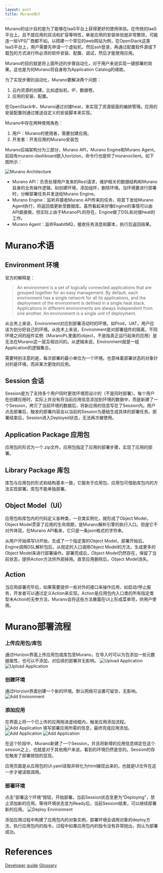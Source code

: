 ```yaml
---
layout: post
title: Murano简介
---
```

Murano的设计目的是为了能够在IaaS平台上获得更好的使用体验。在传统的IaaS平台上，且不提应用的双活和扩容等特性，单是应用的安装体验就非常繁琐，可能连一些VPS厂商都不如。以搭建一个常见的web网站为例，在OpenStack这类IaaS平台上，用户需要先申请一个虚拟机，然后ssh登录，再通过配置软件源或下载包的方式进行所必须的软件安装、配置、调试，然后才能使用应用。

Murano的目的就是将上面所述的步骤自动化，对于用户来说实现一键部署的效果。这也是为何Murano将自身称为Application Catalog的缘故。

为了实现步骤的自动化，Murano要解决两个问题：
1. 云内资源的创建。比如虚拟机、IP、数据卷。
2. 应用的安装、配置。

在OpenStack中，Murano通过对接heat，来实现了资源层面的编排管理。应用的安装配置则通过推送自定义的安装脚本来实现。

Murano中存在两种使用角色：
1. 用户：Murano的使用者，需要创建应用。
2. 开发者：开发应用的Murano安装包

Murano后端架构分为三部分，Murano API，Murano Engine和Murano Agent。前段有murano-dashboard嵌入horizion，命令行也提供了muranoclient。如下图所示：

![Murano Architecture](/static/img/murano-intro/architecture.png)

- Murano API：负责处理用户发来的Rest请求，维护相关的数据结构和Murano自身的业务操作逻辑，如创建环境，添加组件，删除环境。当环境要进行部署时，分解部署任务并发送给Murano Engine。
- Murano Engine：监听并接收Murano API传来的任务，将其下发给Murano Agent执行，将返回值更新至数据库。虽然看起来好像Engine的事情可以由API直接做，但实际上由于MuranoPL的存在，Engine做了DSL和对接heat的工作。
- Murano Agent：监听RaabitMQ，接收任务消息和脚本，执行后返回结果。

# Murano术语
## Environment 环境

官方的解释是：
> An environment is a set of logically connected applications that are grouped together for an easy management. By default, each environment has a single network for all its applications, and the deployment of the environment is defined in a single heat stack. Applications in different environments are always independent from one another.
An environment is a single unit of deployment.

从业务上来说，Environment对应到部署活动时的环境，如Prod，UAT，用户应该为划分好自己的环境。从技术上来说，Environment是对部署组件的隔离，不同环境之间的组件实例（MuranoPL里面的object，不是指真正运行起来的应用）是无法在Murano这一层互相访问的。从逻辑来说，Environment就是一组Application的逻辑集合。

需要特别注意的是，每次部署的最小单位为一个环境。也意味着部署状态的对象针对的是环境，而非某次更改的应用。

## Session 会话
Session是为了支持多个用户同时更改环境而设计的（不是同时部署）。每个用户在创建应用时，实际上并没有将当前应用信息添加到环境的数据中，而是新建了一个Session，拷贝了当前环境的数据后，将新应用的信息写在了Session内。用户点击部署后，触发的部署内容会以当前的Session为基础生成具体的部署任务。部署结束后，Session进入Deployed状态，无法再次被使用。

## Application Package 应用包
应用包的形式为一个.zip文件。应用包指定了应用的部署步骤，实现了应用的部署。

## Library Package 库包
库包与应用包的形式和结构基本一致，它服务于应用包，应用包可借助库包内的方法实现部署。库包不能单独部署。

## Object Model（UI）
应用包和库包内的代码定义各种类，一旦类实例化，就形成了Object Model，Object Model贯穿了应用的生命周期，是Murano解析引擎的执行入口。但是它不对外体现，在Murano API看来，它只是一条json格式的字符串。

从用户开始填写UI开始，生成了一个指定类的Object Model，部署开始后，Engine调用DSL解析包后，从规定的入口调用Object Model的方法，生成更多的Object Model来进行部署操作。部署完成后，Object Model仍然存在，保留了当前状态，提供Action方法供外部掉用。直至应用删除后，Object Model消失。

## Action
当应用部署完毕后，如果需要提供一些对外的接口来操作应用，如启动/停止服务，开发者可以通过定义Action来实现。Action是应用包内入口类的所有指定类型未Action的无参方法，Murano会将这些方法暴露在UI上形成菜单项，供用户使用。

# Murano部署流程
### 上传应用包/库包
通过Horizon界面上传应用包或库包至Murano，在导入时可以为包添加一些元数据属性，也可以不添加，对后续的部署并无影响。
![Upload Application](/static/img/murano-intro/upload-app.png)
![Upload Application](/static/img/murano-intro/upload-app2.png)

### 创建环境
通过Horzion界面创建一个新的环境。默认网络可设置可留空，无影响。
![Add Environment](/static/img/murano-intro/create-env.png)

### 添加应用
在界面上将一个已上传的应用拖进虚线框内，触发应用添加流程。
![Add Application](/static/img/murano-intro/add-app.png)
填写部署应用所需的信息，最终完成应用添加。
![Add Application](/static/img/murano-intro/add-app2.png)
![Add Application](/static/img/murano-intro/add-app3.png)

在这个阶段中，Murano新建了一个Session，并且将新增的应用信息绑定在这个session之上，也就是对于其他用户来说，看到的环境仍然是空的。Session的存在触发了部署按钮的显现。

应用页面是从应用包的UI.yaml读取并转化为html展现出来的，也就是UI文件在这一步才被读取调用。

### 部署环境
点击“部署这个环境”按钮，开始部署。当前Session状态变更为"Deploying"，禁止添加新的应用。等待环境状态变为Ready后，当前Session结束，可以继续部署新的应用。
![Deploy Environment](/static/img/murano-intro/deploy-env.png)

添加应用过程中构建了应用包内的对象实例，部署环境会调用对象的deploy方法，执行应用包内的指令，过程中如果应用包内的指令没有异常抛出，则认为部署成功。

# References
[Developer guide](https://docs.openstack.org/developer/murano/)
[Glossary](https://docs.openstack.org/developer/murano/appendix/articles/specification/murano-api.html)
